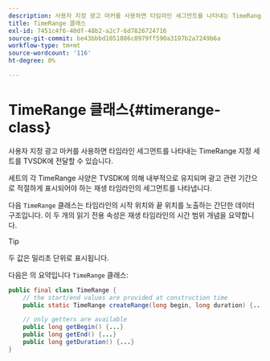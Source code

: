 ```yaml
---
description: 사용자 지정 광고 마커를 사용하면 타임라인 세그먼트를 나타내는 TimeRange 지정 세트를 TVSDK에 전달할 수 있습니다.
title: TimeRange 클래스
exl-id: 7451c4f6-40df-48b2-a2c7-6d7826724716
source-git-commit: be43bbbd1051886c8979ff590a3197b2a7249b6a
workflow-type: tm+mt
source-wordcount: '116'
ht-degree: 0%

---
```


# TimeRange 클래스{#timerange-class}

사용자 지정 광고 마커를 사용하면 타임라인 세그먼트를 나타내는 TimeRange 지정 세트를 TVSDK에 전달할 수 있습니다.

<!--<a id="section_42EB6D62627A424ABA250E3246EFEFC3"></a>-->

세트의 각 TimeRange 사양은 TVSDK에 의해 내부적으로 유지되며 광고 관련 기간으로 적절하게 표시되어야 하는 재생 타임라인의 세그먼트를 나타냅니다.

다음 `TimeRange` 클래스는 타임라인의 시작 위치와 끝 위치를 노출하는 간단한 데이터 구조입니다. 이 두 개의 읽기 전용 속성은 재생 타임라인의 시간 범위 개념을 요약합니다.

>[!TIP]
>
>두 값은 밀리초 단위로 표시됩니다.

다음은 의 요약입니다 `TimeRange` 클래스:

```java
public final class TimeRange {
    // the start/end values are provided at construction time
    public static TimeRange createRange(long begin, long duration) {...} 

    // only getters are available
    public long getBegin() {...} 
    public long getEnd() {...} 
    public long getDuration() {...}
}
```

